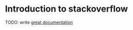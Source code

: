 # Introduction to stackoverflow

TODO: write [great documentation](http://jacobian.org/writing/what-to-write/)
